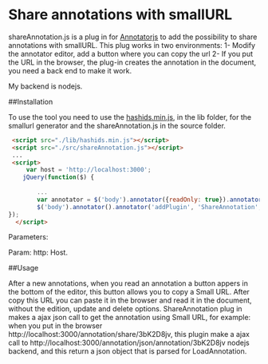 Share annotations with smallURL
===============================

shareAnnotation.js is a plug in for [Annotatorjs](http://annotatorjs.org/) to add the possibility to share annotations with smallURL.
This plug works in two environments:
1- Modify the annotator editor, add a button where you can copy the url
2- If you put the URL in the browser, the plug-in creates the annotation in the document, you need a back end to make it work.

My backend is nodejs.

##Installation

To use the tool you need to use the [hashids.min.js](http://www.hashids.org/), in the lib folder, for the smallurl generator and the shareAnnotation.js in the source folder.

```html
 <script src="./lib/hashids.min.js"></script>
 <script src="./src/shareAnnotation.js"></script>
 ...
 <script>
     var host = 'http://localhost:3000';
	jQuery(function($) {
   
		...
	    var annotator = $('body').annotator({readOnly: true}).annotator().data('annotator');
	    $('body').annotator().annotator('addPlugin', 'ShareAnnotation',{http:host});
});
  </script>
```
Parameters:

Param: http: Host.

##Usage

After a new annotations, when you read an annotation a button appers in the bottom of the editor, this button allows you to copy a Small URL. After copy this URL you can paste it in the browser and read it in the document, without the edition, update and delete options.
ShareAnnotation plug in makes a ajax json call to get the annotation using Small URL, 
for example: when you put in the browser http://localhost:3000/annotation/share/3bK2D8jv, this plugin make a ajax call to http://localhost:3000/annotation/json/annotation/3bK2D8jv nodejs backend, and this return a json object that is parsed for LoadAnnotation.




